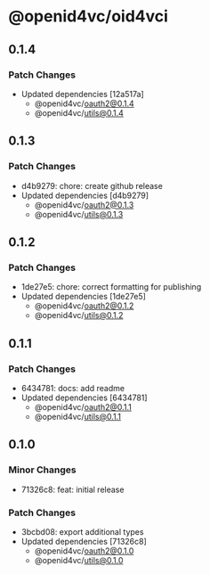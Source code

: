 # @openid4vc/oid4vci

## 0.1.4

### Patch Changes

- Updated dependencies [12a517a]
  - @openid4vc/oauth2@0.1.4
  - @openid4vc/utils@0.1.4

## 0.1.3

### Patch Changes

- d4b9279: chore: create github release
- Updated dependencies [d4b9279]
  - @openid4vc/oauth2@0.1.3
  - @openid4vc/utils@0.1.3

## 0.1.2

### Patch Changes

- 1de27e5: chore: correct formatting for publishing
- Updated dependencies [1de27e5]
  - @openid4vc/oauth2@0.1.2
  - @openid4vc/utils@0.1.2

## 0.1.1

### Patch Changes

- 6434781: docs: add readme
- Updated dependencies [6434781]
  - @openid4vc/oauth2@0.1.1
  - @openid4vc/utils@0.1.1

## 0.1.0

### Minor Changes

- 71326c8: feat: initial release

### Patch Changes

- 3bcbd08: export additional types
- Updated dependencies [71326c8]
  - @openid4vc/oauth2@0.1.0
  - @openid4vc/utils@0.1.0
